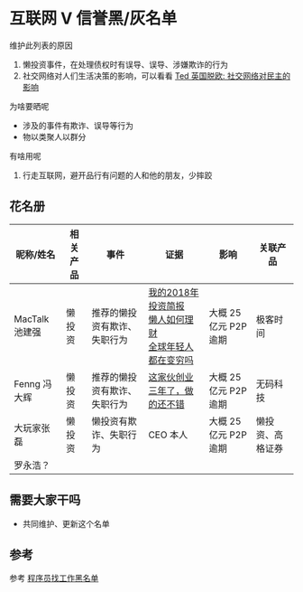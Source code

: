 # 互联网 V 信誉黑/灰名单

维护此列表的原因

1. 懒投资事件，在处理债权时有误导、误导、涉嫌欺诈的行为
2. 社交网络对人们生活决策的影响，可以看看 [Ted 英国脱欧: 社交网络对民主的影响](https://youtu.be/OQSMr-3GGvQ)

为啥要晒呢
- 涉及的事件有欺诈、误导等行为
- 物以类聚人以群分

有啥用呢
1. 行走互联网，避开品行有问题的人和他的朋友，少摔跤

## 花名册

| 昵称/姓名 | 相关产品 | 事件 | 证据 | 影响 | 关联产品 |
| -- | -- | -- | -- | -- | -- |
| MacTalk 池建强 | 懒投资 | 推荐的懒投资有欺诈、失职行为 |[我的2018年投资简报](https://mp.weixin.qq.com/s/oioV7DY-6YZsll37rGUU-w) <br/>[懒人如何理财](https://mp.weixin.qq.com/s/ebdwFb1DGf18ELtaTQikgg) <br/>[全球年轻人都在变穷吗](https://mp.weixin.qq.com/s/aw5FV-AmEpN4fAZFt2jd7g)| 大概 25 亿元 P2P 逾期 | 极客时间 |
| Fenng 冯大辉 | 懒投资 | 推荐的懒投资有欺诈、失职行为 |[这家伙创业三年了，做的还不错](https://mp.weixin.qq.com/s/7baiuz82RmsLA7Nz_3dmmA)| 大概 25 亿元 P2P 逾期 | 无码科技 |
| 大玩家张磊 | 懒投资 | 懒投资有欺诈、失职行为 | CEO 本人 | 大概 25 亿元 P2P 逾期 | 懒投资、高格证券 |
| 罗永浩？ | | |

## 需要大家干吗

- 共同维护、更新这个名单

## 参考

参考 [程序员找工作黑名单](https://github.com/shengxinjing/programmer-job-blacklist)
